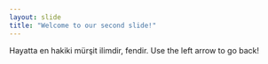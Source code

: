 ```yaml
---
layout: slide
title: "Welcome to our second slide!"
---
```

Hayatta en hakiki mürşit ilimdir, fendir.
Use the left arrow to go back!
